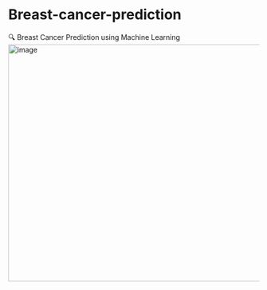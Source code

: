 # Breast-cancer-prediction
🔍 Breast Cancer Prediction using Machine Learning
<img width="903" height="476" alt="image" src="https://github.com/user-attachments/assets/da08f30c-1711-4abf-affb-d4065d000633" />
